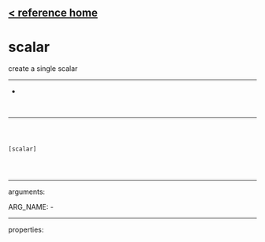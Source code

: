 [< reference home](index.html)
---

# scalar


create a single scalar

---

-
<br>


---


```



[scalar]


            
```

---
arguments:

ARG_NAME: -<br>

---
properties:


